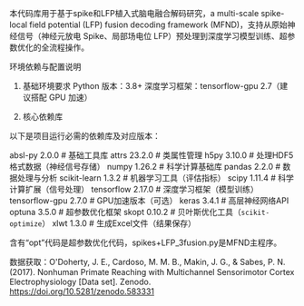 本代码库用于基于spike和LFP植入式脑电融合解码研究，a multi-scale spike-local field potential (LFP) fusion decoding framework (MFND)，支持从原始神经信号（神经元放电 Spike、局部场电位 LFP）预处理到深度学习模型训练、超参数优化的全流程操作。



环境依赖与配置说明

1. 基础环境要求
Python 版本：3.8+
深度学习框架：tensorflow-gpu 2.7（建议搭配 GPU 加速）

2. 核心依赖库
   
以下是项目运行必需的依赖库及对应版本：

absl-py                      2.0.0          # 基础工具库
attrs                        23.2.0         # 类属性管理
h5py                         3.10.0         # 处理HDF5格式数据（神经信号存储）
numpy                        1.26.2         # 科学计算基础库
pandas                       2.2.0          # 数据处理与分析
scikit-learn                 1.3.2          # 机器学习工具（评估指标）
scipy                        1.11.4         # 科学计算扩展（信号处理）
tensorflow                   2.17.0         # 深度学习框架（模型训练）
tensorflow-gpu               2.7.0          # GPU加速版本（可选）
keras                        3.4.1          # 高层神经网络API
optuna                       3.5.0          # 超参数优化框架
skopt                        0.10.2         # 贝叶斯优化工具（`scikit-optimize`）
xlwt                         1.3.0          # 生成Excel文件（结果保存）


含有“opt”代码是超参数优化代码，spikes+LFP_3fusion.py是MFND主程序。


数据获取：O'Doherty, J. E., Cardoso, M. M. B., Makin, J. G., & Sabes, P. N. (2017). Nonhuman Primate Reaching with Multichannel Sensorimotor Cortex Electrophysiology [Data set]. Zenodo. https://doi.org/10.5281/zenodo.583331
